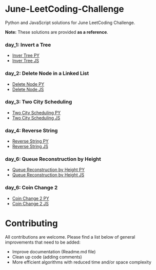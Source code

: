 # June-LeetCoding-Challenge
Python and JavaScript solutions for June LeetCoding Challenge.

**Note:** These solutions are provided **as a reference**.

### day_1: Invert a Tree

- [Inver Tree PY](/day_1/invert_tree.py)
- [Inver Tree JS](/day_1/invert_tree.js) 

### day_2: Delete Node in a Linked List

- [Delete Node PY](/day_2/delete_node.py)
- [Delete Node JS](/day_2/delete_node.js) 

### day_3: Two City Scheduling

- [Two City Scheduling PY](/day_3/two_cities_scheduling.py)
- [Two City Scheduling JS](/day_3/two_cities_scheduling.js) 

### day_4: Reverse String

- [Reverse String PY](/day_4/reverse_string.py)
- [Reverse String JS](/day_4/reverse_string.js) 

### day_6: Queue Reconstruction by Height

- [Queue Reconstruction by Height PY](/day_6/queue_reconstruction_by_height.py)
- [Queue Reconstruction by Height JS](/day_6/queue_reconstruction_by_height.js) 

### day_6: Coin Change 2

- [Coin Change 2 PY](/day_7/coin_change_2.py)
- [Coin Change 2 JS](/day_7/change_coin_2.js) 


# Contributing

All contributions are welcome. Please find a list below of general improvements that need to be added:
- Improve documentation (Readme.md file)
- Clean up code (adding comments)
- More efficient algorithms with reduced time and/or space complexity


